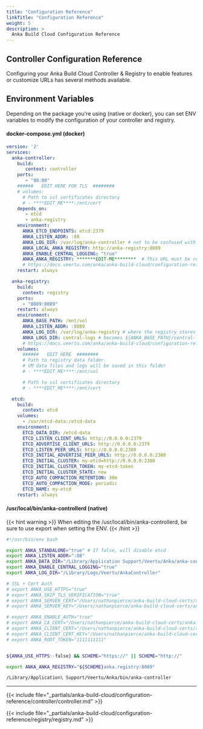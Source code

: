 ```yaml
---
title: "Configuration Reference"
linkTitle: "Configuration Reference"
weight: 5
description: >
  Anka Build Cloud Configuration Reference
---
```


## Controller Configuration Reference

Configuring your Anka Build Cloud Controller & Registry to enable features or customize URLs has several methods available.

## Environment Variables

Depending on the package you're using (native or docker), you can set ENV variables to modify the configuration of your controller and registry.

#### docker-compose.yml (docker)

```yml
version: '2'
services:
  anka-controller:
    build:
       context: controller
    ports:
       - "80:80"
    ######   EDIT HERE FOR TLS  ########
    # volumes:
      # Path to ssl certificates directory 
      # - ****EDIT_ME****:/mnt/cert
    depends_on:
       - etcd
       - anka-registry
    environment:
      ANKA_ETCD_ENDPOINTS: etcd:2379
      ANKA_LISTEN_ADDR: :80
      ANKA_LOG_DIR: /var/log/anka-controller # not to be confused with ANKA_LOGS_DIR
      ANKA_LOCAL_ANKA_REGISTRY: http://anka-registry:8089
      ANKA_ENABLE_CENTRAL_LOGGING: "true"
      ANKA_ANKA_REGISTRY: *******EDIT-ME********  # This URL must be reachable by your Anka nodes
      # https://docs.veertu.com/anka/anka-build-cloud/configuration-reference/#configuration-envs
    restart: always

  anka-registry:
    build:
      context: registry
    ports:
      - "8089:8089"
    restart: always
    environment:
      ANKA_BASE_PATH: /mnt/vol
      ANKA_LISTEN_ADDR: :8089
      ANKA_LOG_DIR: /var/log/anka-registry # where the registry stores its own logs, not central logs
      ANKA_LOGS_DIR: central-logs # becomes ${ANKA_BASE_PATH}/central-logs; does not support absolute paths
      # https://docs.veertu.com/anka/anka-build-cloud/configuration-reference/#configuration-envs
    volumes:
      ######   EDIT HERE  ########
      # Path to registry data folder.
      # VM data files and logs will be saved in this folder
      # - ****EDIT_ME****:/mnt/vol

      # Path to ssl certificates directory 
      # - ****EDIT_ME****:/mnt/cert

  etcd:
    build:
      context: etcd
    volumes:
      - /var/etcd-data:/etcd-data
    environment:
      ETCD_DATA_DIR: /etcd-data
      ETCD_LISTEN_CLIENT_URLS: http://0.0.0.0:2379
      ETCD_ADVERTISE_CLIENT_URLS: http://0.0.0.0:2379
      ETCD_LISTEN_PEER_URLS: http://0.0.0.0:2380
      ETCD_INITIAL_ADVERTISE_PEER_URLS: http://0.0.0.0:2380
      ETCD_INITIAL_CLUSTER: my-etcd=http://0.0.0.0:2380
      ETCD_INITIAL_CLUSTER_TOKEN: my-etcd-token
      ETCD_INITIAL_CLUSTER_STATE: new
      ETCD_AUTO_COMPACTION_RETENTION: 30m
      ETCD_AUTO_COMPACTION_MODE: periodic
      ETCD_NAME: my-etcd
    restart: always
```

#### /usr/local/bin/anka-controllerd (native)

{{< hint warning >}}
When editing the /usr/local/bin/anka-controllerd, be sure to use export when setting the ENV.
{{< /hint >}}

```bash
#!/usr/bin/env bash

export ANKA_STANDALONE="true" # If false, will disable etcd
export ANKA_LISTEN_ADDR=":80"
export ANKA_DATA_DIR="/Library/Application Support/Veertu/Anka/anka-controller"
export ANKA_ENABLE_CENTRAL_LOGGING="true"
export ANKA_LOG_DIR="/Library/Logs/Veertu/AnkaController"

# SSL + Cert Auth
# export ANKA_USE_HTTPS="true"
# export ANKA_SKIP_TLS_VERIFICATION="true"
# export ANKA_SERVER_CERT="/Users/nathanpierce/anka-build-cloud-certs/anka-controller-crt.pem"
# export ANKA_SERVER_KEY="/Users/nathanpierce/anka-build-cloud-certs/anka-controller-key.pem"

# export ANKA_ENABLE_AUTH="true"
# export ANKA_CA_CERT="/Users/nathanpierce/anka-build-cloud-certs/anka-ca-crt.pem"
# export ANKA_CLIENT_CERT="/Users/nathanpierce/anka-build-cloud-certs/anka-controller-crt.pem"
# export ANKA_CLIENT_CERT_KEY="/Users/nathanpierce/anka-build-cloud-certs/anka-controller-key.pem"
# export ANKA_ROOT_TOKEN="1111111111"


${ANKA_USE_HTTPS:-false} && SCHEME="https://" || SCHEME="http://"

export ANKA_ANKA_REGISTRY="${SCHEME}anka.registry:8089"

/Library/Application\ Support/Veertu/Anka/bin/anka-controller
```

---

{{< include file="_partials/anka-build-cloud/configuration-reference/controller/controller.md" >}}

{{< include file="_partials/anka-build-cloud/configuration-reference/registry/registry.md" >}}
